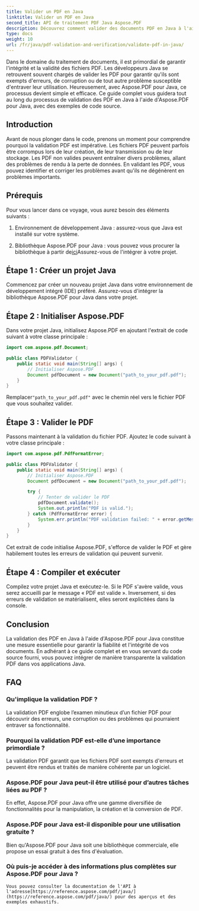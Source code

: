 ```yaml
---
title: Valider un PDF en Java
linktitle: Valider un PDF en Java
second_title: API de traitement PDF Java Aspose.PDF
description: Découvrez comment valider des documents PDF en Java à l'aide d'Aspose.PDF, garantissant l'intégrité et la conformité de vos fichiers PDF.
type: docs
weight: 10
url: /fr/java/pdf-validation-and-verification/validate-pdf-in-java/
---
```


Dans le domaine du traitement de documents, il est primordial de garantir l'intégrité et la validité des fichiers PDF. Les développeurs Java se retrouvent souvent chargés de valider les PDF pour garantir qu'ils sont exempts d'erreurs, de corruption ou de tout autre problème susceptible d'entraver leur utilisation. Heureusement, avec Aspose.PDF pour Java, ce processus devient simple et efficace. Ce guide complet vous guidera tout au long du processus de validation des PDF en Java à l'aide d'Aspose.PDF pour Java, avec des exemples de code source.

## Introduction

Avant de nous plonger dans le code, prenons un moment pour comprendre pourquoi la validation PDF est impérative. Les fichiers PDF peuvent parfois être corrompus lors de leur création, de leur transmission ou de leur stockage. Les PDF non valides peuvent entraîner divers problèmes, allant des problèmes de rendu à la perte de données. En validant les PDF, vous pouvez identifier et corriger les problèmes avant qu'ils ne dégénèrent en problèmes importants.

## Prérequis

Pour vous lancer dans ce voyage, vous aurez besoin des éléments suivants :

1. Environnement de développement Java : assurez-vous que Java est installé sur votre système.

2.  Bibliothèque Aspose.PDF pour Java : vous pouvez vous procurer la bibliothèque à partir de[ici](https://releases.aspose.com/pdf/java/)Assurez-vous de l'intégrer à votre projet.

## Étape 1 : Créer un projet Java

Commencez par créer un nouveau projet Java dans votre environnement de développement intégré (IDE) préféré. Assurez-vous d'intégrer la bibliothèque Aspose.PDF pour Java dans votre projet.

## Étape 2 : Initialiser Aspose.PDF

Dans votre projet Java, initialisez Aspose.PDF en ajoutant l'extrait de code suivant à votre classe principale :

```java
import com.aspose.pdf.Document;

public class PDFValidator {
    public static void main(String[] args) {
        // Initialiser Aspose.PDF
        Document pdfDocument = new Document("path_to_your_pdf.pdf");
    }
}
```

 Remplacer`"path_to_your_pdf.pdf"` avec le chemin réel vers le fichier PDF que vous souhaitez valider.

## Étape 3 : Valider le PDF

Passons maintenant à la validation du fichier PDF. Ajoutez le code suivant à votre classe principale :

```java
import com.aspose.pdf.PdfFormatError;

public class PDFValidator {
    public static void main(String[] args) {
        // Initialiser Aspose.PDF
        Document pdfDocument = new Document("path_to_your_pdf.pdf");

        try {
            // Tenter de valider le PDF
            pdfDocument.validate();
            System.out.println("PDF is valid.");
        } catch (PdfFormatError error) {
            System.err.println("PDF validation failed: " + error.getMessage());
        }
    }
}
```

Cet extrait de code initialise Aspose.PDF, s'efforce de valider le PDF et gère habilement toutes les erreurs de validation qui peuvent survenir.

## Étape 4 : Compiler et exécuter

Compilez votre projet Java et exécutez-le. Si le PDF s'avère valide, vous serez accueilli par le message « PDF est valide ». Inversement, si des erreurs de validation se matérialisent, elles seront explicitées dans la console.

## Conclusion

La validation des PDF en Java à l'aide d'Aspose.PDF pour Java constitue une mesure essentielle pour garantir la fiabilité et l'intégrité de vos documents. En adhérant à ce guide complet et en vous servant du code source fourni, vous pouvez intégrer de manière transparente la validation PDF dans vos applications Java.


## FAQ

### Qu'implique la validation PDF ?
   La validation PDF englobe l’examen minutieux d’un fichier PDF pour découvrir des erreurs, une corruption ou des problèmes qui pourraient entraver sa fonctionnalité.

### Pourquoi la validation PDF est-elle d’une importance primordiale ?
   La validation PDF garantit que les fichiers PDF sont exempts d'erreurs et peuvent être rendus et traités de manière cohérente par un logiciel.

### Aspose.PDF pour Java peut-il être utilisé pour d’autres tâches liées au PDF ?
   En effet, Aspose.PDF pour Java offre une gamme diversifiée de fonctionnalités pour la manipulation, la création et la conversion de PDF.

### Aspose.PDF pour Java est-il disponible pour une utilisation gratuite ?
   Bien qu'Aspose.PDF pour Java soit une bibliothèque commerciale, elle propose un essai gratuit à des fins d'évaluation.

### Où puis-je accéder à des informations plus complètes sur Aspose.PDF pour Java ?
    Vous pouvez consulter la documentation de l'API à l'adresse[https://reference.aspose.com/pdf/java/](https://reference.aspose.com/pdf/java/) pour des aperçus et des exemples exhaustifs.